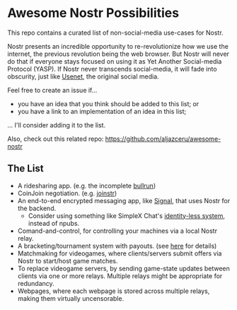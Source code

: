 # Awesome Nostr Possibilities
This repo contains a curated list of non-social-media use-cases for Nostr.

Nostr presents an incredible opportunity to re-revolutionize how we use the internet, the previous revolution being the web browser. But Nostr will never do that if everyone stays focused on using it as Yet Another Social-media Protocol (YASP). If Nostr never transcends social-media, it will fade into obscurity, just like [Usenet](https://en.wikipedia.org/wiki/Usenet), the original social media.

Feel free to create an issue if...
- you have an idea that you think should be added to this list; or
- you have a link to an implementation of an idea in this list;

... I'll consider adding it to the list.

Also, check out this related repo: https://github.com/aljazceru/awesome-nostr

## The List

- A ridesharing app. (e.g. the incomplete [bullrun](https://github.com/ArcadeCity/bullrun))
- CoinJoin negotiation. (e.g. [joinstr](https://github.com/22388o/joinstr))
- An end-to-end encrypted messaging app, like [Signal](https://github.com/signalapp/libsignal), that uses Nostr for the backend.
  - Consider using something like SimpleX Chat's [identity-less system](https://github.com/simplex-chat/simplex-chat), instead of npubs.
- Comand-and-control, for controlling your machines via a local Nostr relay.
- A bracketing/tournament system with payouts. (see [here](https://stacker.news/items/226921) for details)
- Matchmaking for videogames, where clients/servers submit offers via Nostr to start/host game matches.
- To replace videogame servers, by sending game-state updates between clients via one or more relays. Multiple relays might be appropriate for redundancy.
- Webpages, where each webpage is stored across multiple relays, making them virtually uncensorable.
